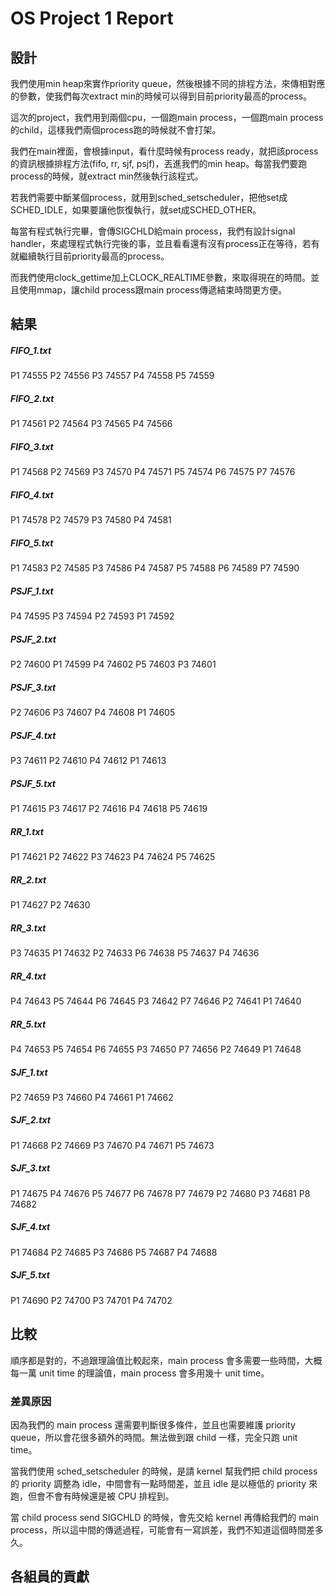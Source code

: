 # OS Project 1 Report

## 設計

我們使用min heap來實作priority queue，然後根據不同的排程方法，來傳相對應的參數，使我們每次extract min的時候可以得到目前priority最高的process。

這次的project，我們用到兩個cpu，一個跑main process，一個跑main process的child，這樣我們兩個process跑的時候就不會打架。

我們在main裡面，會根據input，看什麼時候有process ready，就把該process的資訊根據排程方法(fifo, rr, sjf, psjf)，丟進我們的min heap。每當我們要跑process的時候，就extract min然後執行該程式。

若我們需要中斷某個process，就用到sched_setscheduler，把他set成SCHED_IDLE，如果要讓他恢復執行，就set成SCHED_OTHER。

每當有程式執行完畢，會傳SIGCHLD給main process，我們有設計signal handler，來處理程式執行完後的事，並且看看還有沒有process正在等待，若有就繼續執行目前priority最高的process。

而我們使用clock_gettime加上CLOCK_REALTIME參數，來取得現在的時間。並且使用mmap，讓child process跟main process傳遞結束時間更方便。

## 結果

##### FIFO_1.txt

P1 74555
P2 74556
P3 74557
P4 74558
P5 74559

##### FIFO_2.txt

P1 74561
P2 74564
P3 74565
P4 74566

##### FIFO_3.txt

P1 74568
P2 74569
P3 74570
P4 74571
P5 74574
P6 74575
P7 74576

##### FIFO_4.txt

P1 74578
P2 74579
P3 74580
P4 74581

##### FIFO_5.txt

P1 74583
P2 74585
P3 74586
P4 74587
P5 74588
P6 74589
P7 74590

##### PSJF_1.txt

P4 74595
P3 74594
P2 74593
P1 74592

##### PSJF_2.txt

P2 74600
P1 74599
P4 74602
P5 74603
P3 74601

##### PSJF_3.txt

P2 74606
P3 74607
P4 74608
P1 74605

##### PSJF_4.txt

P3 74611
P2 74610
P4 74612
P1 74613

##### PSJF_5.txt

P1 74615
P3 74617
P2 74616
P4 74618
P5 74619

##### RR_1.txt

P1 74621
P2 74622
P3 74623
P4 74624
P5 74625

##### RR_2.txt

P1 74627
P2 74630

##### RR_3.txt

P3 74635
P1 74632
P2 74633
P6 74638
P5 74637
P4 74636

##### RR_4.txt

P4 74643
P5 74644
P6 74645
P3 74642
P7 74646
P2 74641
P1 74640

##### RR_5.txt

P4 74653
P5 74654
P6 74655
P3 74650
P7 74656
P2 74649
P1 74648

##### SJF_1.txt

P2 74659
P3 74660
P4 74661
P1 74662

##### SJF_2.txt

P1 74668
P2 74669
P3 74670
P4 74671
P5 74673

##### SJF_3.txt

P1 74675
P4 74676
P5 74677
P6 74678
P7 74679
P2 74680
P3 74681
P8 74682

##### SJF_4.txt

P1 74684
P2 74685
P3 74686
P5 74687
P4 74688

##### SJF_5.txt

P1 74690
P2 74700
P3 74701
P4 74702

## 比較

順序都是對的，不過跟理論值比較起來，main process 會多需要一些時間，大概每一萬 unit time 的理論值，main process 會多用幾十 unit time。

### 差異原因

因為我們的 main process 還需要判斷很多條件，並且也需要維護 priority queue，所以會花很多額外的時間。無法做到跟 child 一樣，完全只跑 unit time。

當我們使用 sched_setscheduler 的時候，是請 kernel 幫我們把 child process 的 priority 調整為 idle，中間會有一點時間差，並且 idle 是以極低的 priority 來跑，但會不會有時候還是被 CPU 排程到。

當 child process send SIGCHLD 的時候，會先交給 kernel 再傳給我們的 main process，所以這中間的傳遞過程，可能會有一寫誤差，我們不知道這個時間差多久。

## 各組員的貢獻

